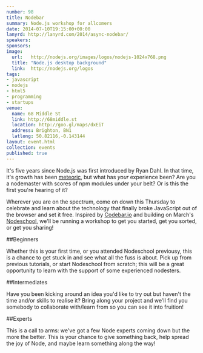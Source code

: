 ```yaml
---
number: 98
title: Nodebar
summary: Node.js workshop for allcomers
date: 2014-07-10T19:15:00+00:00
lanyrd: http://lanyrd.com/2014/async-nodebar/
speakers:
sponsors:
image:
  url:   http://nodejs.org/images/logos/nodejs-1024x768.png
  title: "Node.js desktop background"
  link:  http://nodejs.org/logos
tags:
- javascript
- nodejs
- html5
- programming
- startups
venue:
  name: 68 Middle St
  link: http://68middle.st
  location: http://goo.gl/maps/dxEiT
  address: Brighton, BN1
  latlong: 50.82116,-0.143144
layout: event.html
collection: events
published: true
---
```


It's five years since Node.js was first introduced by Ryan Dahl. In that time, it's growth has been [meteoric][npmcount], but what has _your_ experience been? Are you a nodemaster with scores of npm modules under your belt? Or is this the first you're hearing of it?

Wherever you are on the spectrum, come on down this Thursday to celebrate and learn about the technology that finally broke JavaScript out of the browser and set it free. Inspired by [Codebar.io][codebar] and building on March's [Nodeschool][nodeschool], we'll be running a workshop to get you started, get you sorted, or get you sharing!

##Beginners

Whether this is your first time, or you attended Nodeschool previousy, this is a chance to get stuck in and see what all the fuss is about. Pick up from previous tutorials, or start Nodeschool from scratch; this will be a great opportunity to learn with the support of some experienced nodesters.

##Intermediates

Have you been kicking around an idea you'd like to try out but haven't the time and/or skills to realise it? Bring along your project and we'll find you somebody to collaborate with/learn from so you can see it into fruition!

##Experts

This is a call to arms: we've got a few Node experts coming down but the more the better. This is your chance to give something back, help spread the joy of Node, and maybe learn something along the way!

[npmcount]: http://modulecounts.com
[codebar]: http://codebar.io
[nodeschool]: http://nodeschool.io
